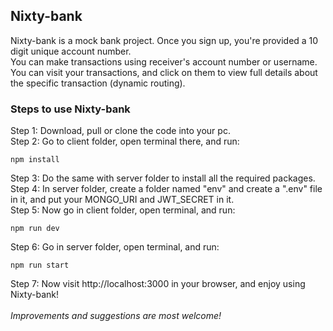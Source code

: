 ## Nixty-bank
Nixty-bank is a mock bank project. Once you sign up, you're provided a 10 digit unique account number. <br>
You can make transactions using receiver's account number or username.<br>
You can visit your transactions, and click on them to view full details about the specific transaction (dynamic routing).

### Steps to use Nixty-bank
Step 1: Download, pull or clone the code into your pc.<br>
Step 2: Go to client folder, open terminal there, and run:
```
npm install
```
Step 3: Do the same with server folder to install all the required packages. <br>
Step 4: In server folder, create a folder named "env" and create a ".env" file in it, and put your MONGO_URI and JWT_SECRET in it. <br>
Step 5: Now go in client folder, open terminal, and run:
```
npm run dev
```
Step 6: Go in server folder, open terminal, and run:
```
npm run start
```
Step 7: Now visit http://localhost:3000 in your browser, and enjoy using Nixty-bank! <br><br>
<i>Improvements and suggestions are most welcome!</i>
